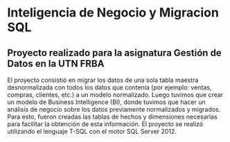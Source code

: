 # Inteligencia de Negocio y Migracion SQL 

## Proyecto realizado para la asignatura Gestión de Datos en la UTN FRBA

El proyecto consistió en migrar los datos de una sola tabla maestra desnormalizada con todos los datos que contenía (por ejemplo: ventas, compras, clientes, etc.) a un modelo normalizado.
Luego tuvimos que crear un modelo de Business Intelligence (BI), donde tuvimos que hacer un análisis de negocio sobre los datos previamente normalizados y migrados. Para esto, fueron creadas las tablas de hechos y dimensiones necesarias para facilitar la obtención de esta información.
El proyecto se realizó utilizando el lenguaje T-SQL con el motor SQL Server 2012.
